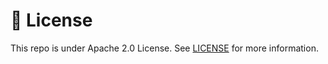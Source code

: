 # 🚨 License

This repo is under Apache 2.0 License. See [LICENSE](https://github.com/hashgraph/guardian/blob/main/LICENSE/README.md) for more information.
